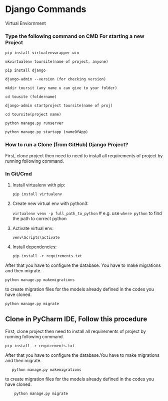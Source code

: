 
#  Django Commands
   Virtual Enviornment
### Type the following command on CMD For starting a new Project 

 ` pip install virtualenvwrapper-win `
 
` mkvirtualenv toursite(name of project, anyone) `

` pip install django `

` django-admin --version (for checking version) `

` mkdir toursit (any name u can give to your folder) `

` cd tousite (foldername) `

` django-admin startproject toursite(name of proj) `

` cd toursite(project name) `

` python manage.py runserver `

` python manage.py startapp (nameOfApp) `

### How to run a Clone (from GitHub) Django Project?

First, clone project then need to need to install all requirements of project by running following command.

### In Git/Cmd

1. Install virtualenv with pip:

    ```pip install virtualenv```
2. Create new virtual env with python3:

    ```virtualenv venv -p full_path_to_python``` # e.g. use `where python` to find the path to correct python    
3. Activate virtual env:

    ```venv\Scripts\activate```

4. Install dependencies:

   ```pip install -r requirements.txt```

After that you have to configure the database. You have to make migrations and then migrate.

   `python manage.py makemigrations`

to create migration files for the models already defined in the codes you have cloned.

  `python manage.py migrate`
  
## Clone in PyCharm IDE, Follow this procedure
       
First, clone project then need to install all requirements of project by running following command.

`pip install -r requirements.txt`

After that you have to configure the database.You have to make migrations and then migrate.

       python manage.py makemigrations

to create migration files for the models already defined in the codes you have cloned.

        python manage.py migrate



